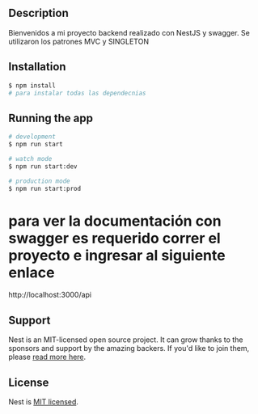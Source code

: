 ## Description

Bienvenidos a mi proyecto backend realizado con NestJS y swagger. Se utilizaron los patrones MVC y SINGLETON

## Installation

```bash
$ npm install
# para instalar todas las dependecnias
```

## Running the app

```bash
# development
$ npm run start

# watch mode
$ npm run start:dev

# production mode
$ npm run start:prod
```

# para ver la documentación con swagger es requerido correr el proyecto e ingresar al siguiente enlace

http://localhost:3000/api

## Support

Nest is an MIT-licensed open source project. It can grow thanks to the sponsors and support by the amazing backers. If you'd like to join them, please [read more here](https://docs.nestjs.com/support).

## License

Nest is [MIT licensed](LICENSE).

